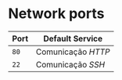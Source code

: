 # Network ports

| Port | Default Service    |
| ---- | ------------------ |
| `80` | Comunicação _HTTP_ |
| `22` | Comunicação _SSH_  |
